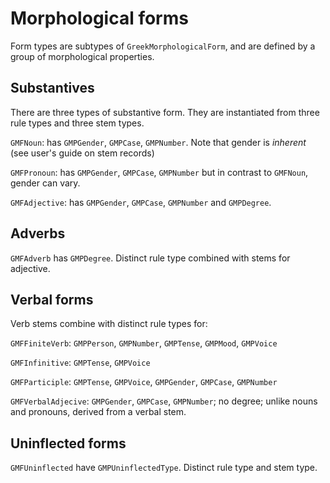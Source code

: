 # Morphological forms

Form types are subtypes of `GreekMorphologicalForm`, and are defined by a group of morphological properties.

## Substantives

There are three types of substantive form.  They are instantiated from three rule types and three stem types.

`GMFNoun`: has `GMPGender`, `GMPCase`, `GMPNumber`.  Note that gender is *inherent* (see user's guide on stem records)


`GMFPronoun`: has `GMPGender`, `GMPCase`, `GMPNumber` but in contrast to `GMFNoun`, gender can vary.


`GMFAdjective`: has `GMPGender`, `GMPCase`, `GMPNumber` and `GMPDegree`.


## Adverbs

`GMFAdverb` has `GMPDegree`.  Distinct rule type combined with stems for adjective.

## Verbal forms

Verb stems combine with distinct rule types for:


`GMFFiniteVerb`: `GMPPerson`, `GMPNumber`, `GMPTense`, `GMPMood`, `GMPVoice`

`GMFInfinitive`:  `GMPTense`, `GMPVoice`

`GMFParticiple`:  `GMPTense`, `GMPVoice`, `GMPGender`, `GMPCase`, `GMPNumber`

`GMFVerbalAdjecive`: `GMPGender`, `GMPCase`, `GMPNumber`; no degree; unlike nouns and pronouns, derived from a verbal stem.


## Uninflected forms

`GMFUninflected` have `GMPUninflectedType`.  Distinct rule type and stem type.